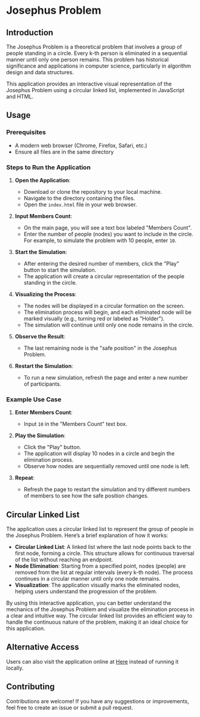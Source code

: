# Josephus Problem

## Introduction

The Josephus Problem is a theoretical problem that involves a group of people standing in a circle. Every k-th person is eliminated in a sequential manner until only one person remains. This problem has historical significance and applications in computer science, particularly in algorithm design and data structures.

This application provides an interactive visual representation of the Josephus Problem using a circular linked list, implemented in JavaScript and HTML.

## Usage

### Prerequisites

- A modern web browser (Chrome, Firefox, Safari, etc.)
- Ensure all files are in the same directory

### Steps to Run the Application

1. **Open the Application**:
    - Download or clone the repository to your local machine.
    - Navigate to the directory containing the files.
    - Open the `index.html` file in your web browser.

2. **Input Members Count**:
    - On the main page, you will see a text box labeled "Members Count".
    - Enter the number of people (nodes) you want to include in the circle. For example, to simulate the problem with 10 people, enter `10`.

3. **Start the Simulation**:
    - After entering the desired number of members, click the "Play" button to start the simulation.
    - The application will create a circular representation of the people standing in the circle.

4. **Visualizing the Process**:
    - The nodes will be displayed in a circular formation on the screen.
    - The elimination process will begin, and each eliminated node will be marked visually (e.g., turning red or labeled as "Holder").
    - The simulation will continue until only one node remains in the circle.

5. **Observe the Result**:
    - The last remaining node is the "safe position" in the Josephus Problem.

6. **Restart the Simulation**:
    - To run a new simulation, refresh the page and enter a new number of participants.

### Example Use Case

1. **Enter Members Count**:
    - Input `10` in the "Members Count" text box.

2. **Play the Simulation**:
    - Click the "Play" button.
    - The application will display 10 nodes in a circle and begin the elimination process.
    - Observe how nodes are sequentially removed until one node is left.

3. **Repeat**:
    - Refresh the page to restart the simulation and try different numbers of members to see how the safe position changes.

## Circular Linked List

The application uses a circular linked list to represent the group of people in the Josephus Problem. Here’s a brief explanation of how it works:

- **Circular Linked List**: A linked list where the last node points back to the first node, forming a circle. This structure allows for continuous traversal of the list without reaching an endpoint.
- **Node Elimination**: Starting from a specified point, nodes (people) are removed from the list at regular intervals (every k-th node). The process continues in a circular manner until only one node remains.
- **Visualization**: The application visually marks the eliminated nodes, helping users understand the progression of the problem.

By using this interactive application, you can better understand the mechanics of the Josephus Problem and visualize the elimination process in a clear and intuitive way. The circular linked list provides an efficient way to handle the continuous nature of the problem, making it an ideal choice for this application.

## Alternative Access

Users can also visit the application online at [Here]([http://naderidev.ir/gg](https://naderidev.github.io/linklist-Josephus/)) instead of running it locally.

## Contributing

Contributions are welcome! If you have any suggestions or improvements, feel free to create an issue or submit a pull request.
